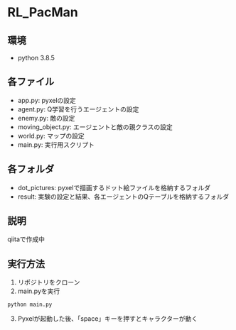 # RL_PacMan
## 環境
- python 3.8.5
## 各ファイル
- app.py: pyxelの設定
- agent.py: Q学習を行うエージェントの設定
- enemy.py: 敵の設定
- moving_object.py: エージェントと敵の親クラスの設定
- world.py: マップの設定
- main.py: 実行用スクリプト
## 各フォルダ
- dot_pictures: pyxelで描画するドット絵ファイルを格納するフォルダ
- result: 実験の設定と結果、各エージェントのQテーブルを格納するフォルダ
## 説明
qiitaで作成中

## 実行方法
1. リポジトリをクローン
2. main.pyを実行
~~~
python main.py
~~~
3. Pyxelが起動した後、「space」キーを押すとキャラクターが動く